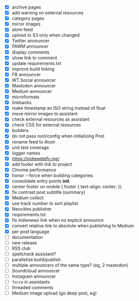- [x] archive pages
- [x] add warning on external resources
- [x] category pages
- [x] mirror images
- [x] atom feed
- [x] upload to S3 only when changed
- [x] Twitter announcer
- [x] FAWM announcer
- [x] display comments
- [x] show link to comment
- [x] update requirements.txt
- [x] improve build linking
- [x] FB announcer
- [x] WT.Social announcer
- [x] Mastodon announcer
- [x] Medium announcer
- [x] microformats
- [x] linkbacks
- [x] make timestamp an ISO string instead of float
- [x] move mirror images to assistant
- [x] check external resources as assistant
- [x] check CSS for external resources
- [x] builders
- [x] do not pass root/config when initializing Post
- [x] rename feed to Atom
- [x] unit test coverage
- [x] logger names
- [x] https://indiewebify.me/
- [x] add footer with link to project
- [x] Chrome performance
- [x] honor --force when building categories
- [x] consolidate entry points __init__
- [x] center footer on mobile (.footer { text-align: center; })
- [x] fix contrast post subtitle (summary)
- [x] Medium collect
- [x] use track number to sort playlist
- [x] Neocities publisher
- [x] requirements.txt
- [x] fix indienews link when no explicit announce
- [x] convert relative link to absolute when publishing to Medium
- [x] per post language
- [ ] documentation
- [ ] new release
- [ ] RSS club
- [ ] spellcheck assistant?
- [ ] parallelize build/publish
- [ ] multiple announcers of the same type? (eg, 2 mastodon)
- [ ] Soundcloud announcer
- [ ] Instagram announcer
- [ ] `force` in assistants
- [ ] threaded comments
- [ ] Medium image upload (go deep post, eg)
